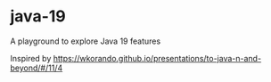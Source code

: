 # java-19
A playground to explore Java 19 features

Inspired by https://wkorando.github.io/presentations/to-java-n-and-beyond/#/11/4
